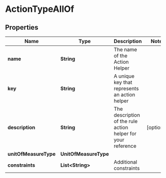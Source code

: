

# ActionTypeAllOf


## Properties

Name | Type | Description | Notes
------------ | ------------- | ------------- | -------------
**name** | **String** | The name of the Action Helper | 
**key** | **String** | A unique key that represents an action helper | 
**description** | **String** | The description of the rule action helper for your reference |  [optional]
**unitOfMeasureType** | **UnitOfMeasureType** |  | 
**constraints** | **List&lt;String&gt;** | Additional constraints | 



